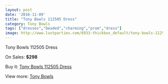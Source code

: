 ```yaml
---
layout: post
date: '2016-11-09'
title: "Tony Bowls 112505 Dress"
category: Tony Bowls
tags: ["dresses","beaded","charming","prom","dress"]
image: http://www.lustparties.com/6933-thickbox_default/tony-bowls-112505-dress.jpg
---
```

Tony Bowls 112505 Dress

On Sales: **$298**
<a href="https://www.lustparties.com/en/tony-bowls/2380-tony-bowls-112505-dress.html"><amp-img layout="responsive" width="600" height="600" src="//www.lustparties.com/6933-thickbox_default/tony-bowls-112505-dress.jpg" alt="Tony Bowls 112505 Dress 0" /></a>
<a href="https://www.lustparties.com/en/tony-bowls/2380-tony-bowls-112505-dress.html"><amp-img layout="responsive" width="600" height="600" src="//www.lustparties.com/6934-thickbox_default/tony-bowls-112505-dress.jpg" alt="Tony Bowls 112505 Dress 1" /></a>
<a href="https://www.lustparties.com/en/tony-bowls/2380-tony-bowls-112505-dress.html"><amp-img layout="responsive" width="600" height="600" src="//www.lustparties.com/6935-thickbox_default/tony-bowls-112505-dress.jpg" alt="Tony Bowls 112505 Dress 2" /></a>
<a href="https://www.lustparties.com/en/tony-bowls/2380-tony-bowls-112505-dress.html"><amp-img layout="responsive" width="600" height="600" src="//www.lustparties.com/6936-thickbox_default/tony-bowls-112505-dress.jpg" alt="Tony Bowls 112505 Dress 3" /></a>

Buy it: [Tony Bowls 112505 Dress](https://www.lustparties.com/en/tony-bowls/2380-tony-bowls-112505-dress.html "Tony Bowls 112505 Dress")

View more: [Tony Bowls](https://www.lustparties.com/en/5-tony-bowls "Tony Bowls")